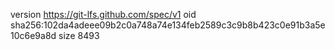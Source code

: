 version https://git-lfs.github.com/spec/v1
oid sha256:102da4adeee09b2c0a748a74e134feb2589c3c9b8b423c0e91b3a5e10c6e9a8d
size 8493
